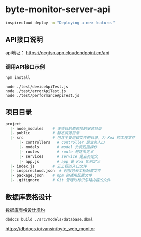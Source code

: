# byte-monitor-server-api



```sh
inspirecloud deploy -m "Deploying a new feature."
```


## API接口说明

api地址：
https://qcgtsp.app.cloudendpoint.cn/api

### 调用API接口示例

```shell
npm install
```


```shell
node ./test/deviceApiTest.js
node ./test/errorApiTest.js
node ./test/performanceApiTest.js
```


## 项目目录

```sh
project
  |- node_modules    # 该项目的依赖项的安装目录
  |- public          # 静态资源目录
  |- src             # 包含主要逻辑文件的目录，为 Koa 的工程文件
      |- controllers   # controller 是业务入口
      |- models        # model 负责数据操作
      |- routes        # route 是路由定义
      |- services      # service 是业务定义
      |- app.js        # app 是 Koa 实例定义
  |- index.js        # 云工程的入口文件
  |- inspirecloud.json  # 轻服务云工程配置文件
  |- package.json    # npm 的通用配置文件
  |- .gitignore      # Git 管理时标识忽略内容的文件
```

## 数据库表格设计

[数据库表格设计规约](./src/models/database.dbml)

```shell
dbdocs build ./src/models/database.dbml
```

https://dbdocs.io/vansin/byte_web_monitor

